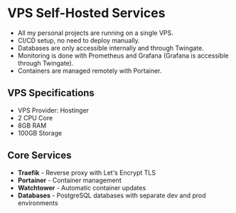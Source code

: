 # VPS Self-Hosted Services

- All my personal projects are running on a single VPS.
- CI/CD setup, no need to deploy manually.
- Databases are only accessible internally and through Twingate.
- Monitoring is done with Prometheus and Grafana (Grafana is accessible through Twingate).
- Containers are managed remotely with Portainer.

## VPS Specifications

- VPS Provider: Hostinger
- 2 CPU Core
- 8GB RAM
- 100GB Storage

## Core Services

- **Traefik** - Reverse proxy with Let's Encrypt TLS
- **Portainer** - Container management
- **Watchtower** - Automatic container updates
- **Databases** - PostgreSQL databases with separate dev and prod environments
